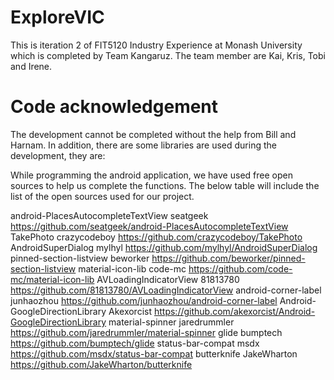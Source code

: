 
# ExploreVIC
This is iteration 2 of  FIT5120 Industry Experience at Monash University which is completed by Team Kangaruz.
The team member are Kai, Kris, Tobi and Irene.

# Code acknowledgement 

The development cannot be completed without the help from Bill and Harnam. In addition, there are some libraries are used during the development, they are:

While programming the android application, we have used free open sources to help us complete the functions. The below table will include the list of the open sources used for our project. 

android-PlacesAutocompleteTextView
seatgeek
https://github.com/seatgeek/android-PlacesAutocompleteTextView 
TakePhoto
crazycodeboy
https://github.com/crazycodeboy/TakePhoto 
AndroidSuperDialog
mylhyl
https://github.com/mylhyl/AndroidSuperDialog 
 pinned-section-listview
beworker
https://github.com/beworker/pinned-section-listview 
material-icon-lib
code-mc
https://github.com/code-mc/material-icon-lib
AVLoadingIndicatorView
81813780
https://github.com/81813780/AVLoadingIndicatorView
android-corner-label
junhaozhou
https://github.com/junhaozhou/android-corner-label
Android-GoogleDirectionLibrary
Akexorcist 
https://github.com/akexorcist/Android-GoogleDirectionLibrary 
material-spinner
jaredrummler
https://github.com/jaredrummler/material-spinner 
glide
bumptech
https://github.com/bumptech/glide 
status-bar-compat
msdx
https://github.com/msdx/status-bar-compat
butterknife
JakeWharton
https://github.com/JakeWharton/butterknife 



